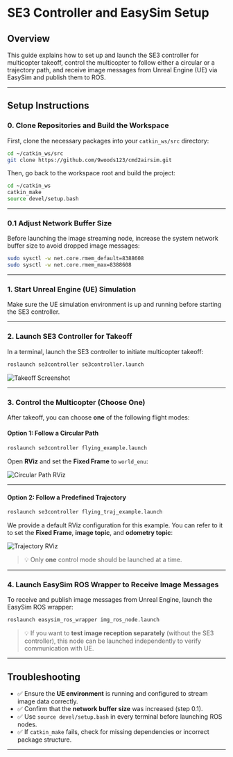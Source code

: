 

# SE3 Controller and EasySim Setup

## Overview
This guide explains how to set up and launch the SE3 controller for multicopter takeoff, control the multicopter to follow either a circular or a trajectory path, and receive image messages from Unreal Engine (UE) via EasySim and publish them to ROS.

---

## Setup Instructions

### 0. Clone Repositories and Build the Workspace

First, clone the necessary packages into your `catkin_ws/src` directory:

```bash
cd ~/catkin_ws/src
git clone https://github.com/9woods123/cmd2airsim.git
```

Then, go back to the workspace root and build the project:

```bash
cd ~/catkin_ws
catkin_make
source devel/setup.bash
```

---

### 0.1 Adjust Network Buffer Size

Before launching the image streaming node, increase the system network buffer size to avoid dropped image messages:

```bash
sudo sysctl -w net.core.rmem_default=8388608
sudo sysctl -w net.core.rmem_max=8388608
```

---

### 1. Start Unreal Engine (UE) Simulation

Make sure the UE simulation environment is up and running before starting the SE3 controller.

---

### 2. Launch SE3 Controller for Takeoff

In a terminal, launch the SE3 controller to initiate multicopter takeoff:

```bash
roslaunch se3controller se3controller.launch
```

![Takeoff Screenshot](https://github.com/user-attachments/assets/7c34966b-2ffa-4b9d-a547-0e56d9310391)

---

### 3. Control the Multicopter (Choose One)

After takeoff, you can choose **one** of the following flight modes:

#### Option 1: Follow a Circular Path

```bash
roslaunch se3controller flying_example.launch
```

Open **RViz** and set the **Fixed Frame** to `world_enu`:

![Circular Path RViz](https://github.com/user-attachments/assets/3a0dfe4e-90ae-44d8-8690-a8cd4f2dddf2)

---

#### Option 2: Follow a Predefined Trajectory

```bash
roslaunch se3controller flying_traj_example.launch
```

We provide a default RViz configuration for this example. You can refer to it to set the **Fixed Frame**, **image topic**, and **odometry topic**:

![Trajectory RViz](https://github.com/user-attachments/assets/ab26ab64-b533-4181-ae8b-ba5233a42870)

> 💡 Only **one** control mode should be launched at a time.

---

### 4. Launch EasySim ROS Wrapper to Receive Image Messages

To receive and publish image messages from Unreal Engine, launch the EasySim ROS wrapper:

```bash
roslaunch easysim_ros_wrapper img_ros_node.launch
```

> 💡 If you want to **test image reception separately** (without the SE3 controller), this node can be launched independently to verify communication with UE.

---

## Troubleshooting

- ✅ Ensure the **UE environment** is running and configured to stream image data correctly.
- ✅ Confirm that the **network buffer size** was increased (step 0.1).
- ✅ Use `source devel/setup.bash` in every terminal before launching ROS nodes.
- ✅ If `catkin_make` fails, check for missing dependencies or incorrect package structure.

---
